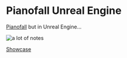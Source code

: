 # Pianofall Unreal Engine

[Pianofall](https://github.com/ste-art/Pianofall) but in Unreal Engine...

![a lot of notes](https://user-images.githubusercontent.com/81181783/121790479-1592ff00-cbe0-11eb-8e6b-a921b42ffa44.png)

[Showcase](https://www.youtube.com/watch?v=H7Ljd3_qltU)
